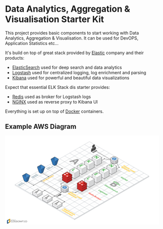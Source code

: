 # Data Analytics, Aggregation & Visualisation Starter Kit

This project provides basic components to start working with Data Analytics, Aggregation & Visualisation.
It can be used for DevOPS, Application Statistics etc...

It's build on top of great stack provided by [Elastic](https://www.elastic.co/) company and their products:
- [ElasticSearch](https://www.elastic.co/products/elasticsearch "ElasticSearch") used for deep search and data analytics
- [Logstash](https://www.elastic.co/products/logstash "Logstash") used for centralized logging, log enrichment and parsing
- [Kibana](https://www.elastic.co/products/kibana "Kibana") used for powerful and beautiful data visualizations

Expect that essential ELK Stack dis starter provides:
- [Redis](http://redis.io/ "Re") used as broker for Logstash logs
- [NGINX](https://www.nginx.com/ "NGINX") used as reverse proxy to Kibana UI

Everything is set up on top of [Docker](https://www.docker.com/ "Docker") containers.

## Example AWS Diagram

![AWS Diagram](https://github.com/Abdizriel/data-analytics-starter-kit/blob/master/diagram.png)
